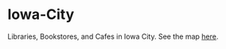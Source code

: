 # Iowa-City
Libraries, Bookstores, and Cafes in Iowa City.
See the map [here](https://jebowe3.github.io/Iowa-City/).
